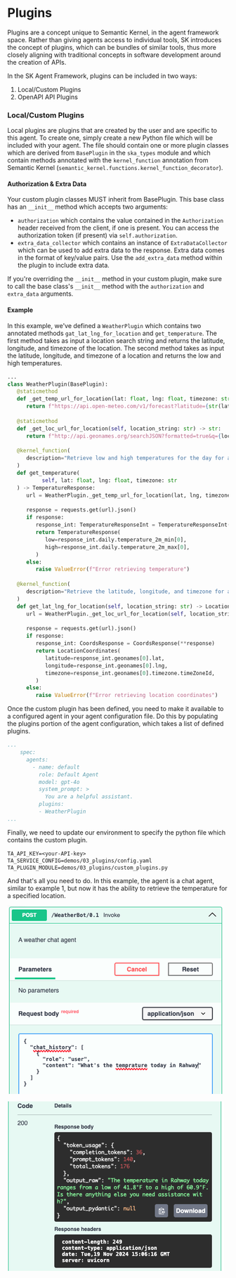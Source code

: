 # Plugins
Plugins are a concept unique to Semantic Kernel, in the agent framework space.
Rather than giving agents access to individual tools, SK introduces the concept
of plugins, which can be bundles of similar tools, thus more closely aligning
with traditional concepts in software development around the creation of APIs.

In the SK Agent Framework, plugins can be included in two ways:
1. Local/Custom Plugins
2. OpenAPI API Plugins

### Local/Custom Plugins
Local plugins are plugins that are created by the user and are specific to this
agent. To create one, simply create a new Python file which will be included
with your agent. The file should contain one or more plugin classes which are
derived from `BasePlugin` in the `ska_types` module and which contain methods
annotated with the `kernel_function` annotation from Semantic Kernel
(`semantic_kernel.functions.kernel_function_decorator`).

#### Authorization & Extra Data
Your custom plugin classes MUST inherit from BasePlugin. This base class has an
`__init__` method which accepts two arguments:

* `authorization` which contains the value contained in the `Authorization`
   header received from the client, if one is present. You can access the
   authorization token (if present) via `self.authorization`.
* `extra_data_collector` which contains an instance of `ExtraDataCollector`
   which can be used to add extra data to the response. Extra data comes in the
   format of key/value pairs. Use the `add_extra_data` method within the plugin
   to include extra data.

If you're overriding the `__init__` method in your custom plugin,
make sure to call the base class's `__init__` method with the `authorization`
and `extra_data` arguments.

#### Example
In this example, we've defined a `WeatherPlugin` which contains two annotated
methods `gat_lat_lng_for_location` and `get_temperature`. The first method takes
as input a location search string and returns the latitude, longitude, and
timezone of the location. The second method takes as input the latitude,
longitude, and timezone of a location and returns the low and high temperatures.

```python
...
class WeatherPlugin(BasePlugin):
   @staticmethod
   def _get_temp_url_for_location(lat: float, lng: float, timezone: str) -> str:
      return f"https://api.open-meteo.com/v1/forecast?latitude={str(lat)}&longitude={str(lng)}&daily=temperature_2m_max,temperature_2m_min&temperature_unit=fahrenheit&wind_speed_unit=mph&precipitation_unit=inch&timezone={timezone}&forecast_days=1"

   @staticmethod
   def _get_loc_url_for_location(self, location_string: str) -> str:
      return f"http://api.geonames.org/searchJSON?formatted=true&q={location_string}&maxRows=1&lang=en&username=tealagents&style=full"

   @kernel_function(
      description="Retrieve low and high temperatures for the day for a given location"
   )
   def get_temperature(
           self, lat: float, lng: float, timezone: str
   ) -> TemperatureResponse:
      url = WeatherPlugin._get_temp_url_for_location(lat, lng, timezone)

      response = requests.get(url).json()
      if response:
         response_int: TemperatureResponseInt = TemperatureResponseInt(**response)
         return TemperatureResponse(
            low=response_int.daily.temperature_2m_min[0],
            high=response_int.daily.temperature_2m_max[0],
         )
      else:
         raise ValueError(f"Error retrieving temperature")

   @kernel_function(
      description="Retrieve the latitude, longitude, and timezone for a given location search string"
   )
   def get_lat_lng_for_location(self, location_string: str) -> LocationCoordinates:
      url = WeatherPlugin._get_loc_url_for_location(self, location_string)

      response = requests.get(url).json()
      if response:
         response_int: CoordsResponse = CoordsResponse(**response)
         return LocationCoordinates(
            latitude=response_int.geonames[0].lat,
            longitude=response_int.geonames[0].lng,
            timezone=response_int.geonames[0].timezone.timeZoneId,
         )
      else:
         raise ValueError(f"Error retrieving location coordinates")
```

Once the custom plugin has been defined, you need to make it available to a
configured agent in your agent configuration file. Do this by populating the
plugins portion of the agent configuration, which takes a list of defined
plugins.

```yaml
...
    spec:
      agents:
        - name: default
          role: Default Agent
          model: gpt-4o
          system_prompt: >
            You are a helpful assistant.
          plugins:
          - WeatherPlugin
...
```

Finally, we need to update our environment to specify the python file which
contains the custom plugin.

```text
TA_API_KEY=<your-API-key>
TA_SERVICE_CONFIG=demos/03_plugins/config.yaml
TA_PLUGIN_MODULE=demos/03_plugins/custom_plugins.py
```

And that's all you need to do. In this example, the agent is a chat agent,
similar to example 1, but now it has the ability to retrieve the temperature
for a specified location.

![Request](../../assets/demo-3-1.png)

![Response](../../assets/demo-3-2.png)
